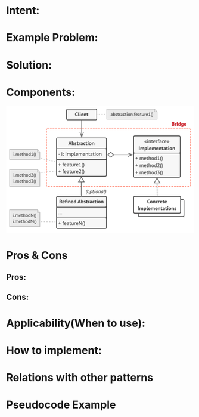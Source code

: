 # Intent:


# Example Problem:


# Solution: 



# Components:
![image info](./structure-en.png)



# Pros & Cons
## Pros:


## Cons:


# Applicability(When to use):



# How to implement:

 
# Relations with other patterns


# Pseudocode Example

